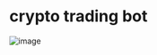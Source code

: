 # crypto trading bot
![image](https://github.com/080808080/cryptoBot/assets/128138396/e3301960-661c-40c8-b3dd-f48f5919c581)
